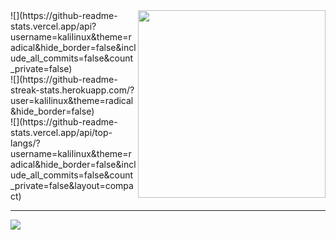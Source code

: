 <div align="center"></div>
  
<img src = "chainsaw.gif" width = "300px" align = "right">
<!-- Proudly created with GPRM ( https://gprm.itsvg.in ) -->
![](https://github-readme-stats.vercel.app/api?username=kaliIinux&theme=radical&hide_border=false&include_all_commits=false&count_private=false)<br/>
![](https://github-readme-streak-stats.herokuapp.com/?user=kaliIinux&theme=radical&hide_border=false)<br/>
![](https://github-readme-stats.vercel.app/api/top-langs/?username=kaliIinux&theme=radical&hide_border=false&include_all_commits=false&count_private=false&layout=compact)

---
[![](https://visitcount.itsvg.in/api?id=kaliIinux&icon=0&color=0)](https://visitcount.itsvg.in)
<!-- Proudly created with GPRM ( https://gprm.itsvg.in ) -->
